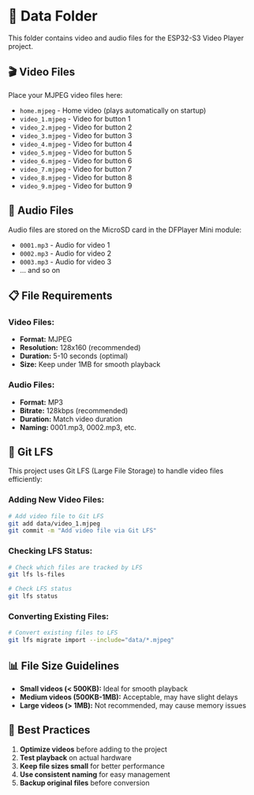 # 📁 Data Folder

This folder contains video and audio files for the ESP32-S3 Video Player project.

## 🎬 Video Files

Place your MJPEG video files here:

- `home.mjpeg` - Home video (plays automatically on startup)
- `video_1.mjpeg` - Video for button 1
- `video_2.mjpeg` - Video for button 2
- `video_3.mjpeg` - Video for button 3
- `video_4.mjpeg` - Video for button 4
- `video_5.mjpeg` - Video for button 5
- `video_6.mjpeg` - Video for button 6
- `video_7.mjpeg` - Video for button 7
- `video_8.mjpeg` - Video for button 8
- `video_9.mjpeg` - Video for button 9

## 🎵 Audio Files

Audio files are stored on the MicroSD card in the DFPlayer Mini module:

- `0001.mp3` - Audio for video 1
- `0002.mp3` - Audio for video 2
- `0003.mp3` - Audio for video 3
- ... and so on

## 📋 File Requirements

### Video Files:
- **Format:** MJPEG
- **Resolution:** 128x160 (recommended)
- **Duration:** 5-10 seconds (optimal)
- **Size:** Keep under 1MB for smooth playback

### Audio Files:
- **Format:** MP3
- **Bitrate:** 128kbps (recommended)
- **Duration:** Match video duration
- **Naming:** 0001.mp3, 0002.mp3, etc.

## 🔧 Git LFS

This project uses Git LFS (Large File Storage) to handle video files efficiently:

### Adding New Video Files:
```bash
# Add video file to Git LFS
git add data/video_1.mjpeg
git commit -m "Add video file via Git LFS"
```

### Checking LFS Status:
```bash
# Check which files are tracked by LFS
git lfs ls-files

# Check LFS status
git lfs status
```

### Converting Existing Files:
```bash
# Convert existing files to LFS
git lfs migrate import --include="data/*.mjpeg"
```

## 📊 File Size Guidelines

- **Small videos (< 500KB):** Ideal for smooth playback
- **Medium videos (500KB-1MB):** Acceptable, may have slight delays
- **Large videos (> 1MB):** Not recommended, may cause memory issues

## 🎯 Best Practices

1. **Optimize videos** before adding to the project
2. **Test playback** on actual hardware
3. **Keep file sizes small** for better performance
4. **Use consistent naming** for easy management
5. **Backup original files** before conversion 